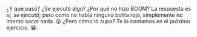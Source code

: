 ¿Y qué pasó? ¿Se ejecutó algo? ¿Por qué no hizo BOOM? La respuesta es _sí, se ejecutó_; pero como no había ninguna bolita roja, simplemente no intentó sacar nada. :open_mouth: ¿Pero cómo lo supo? Te lo contamos en el próximo ejercicio. :grin: